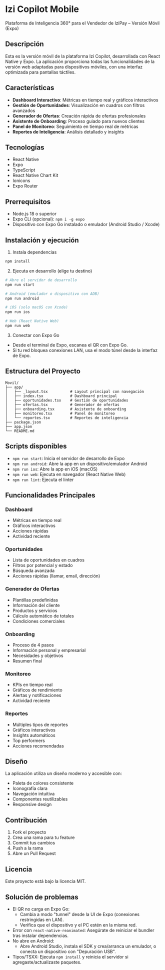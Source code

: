 # Izi Copilot Mobile

Plataforma de Inteligencia 360° para el Vendedor de IziPay – Versión Móvil (Expo)

## Descripción

Esta es la versión móvil de la plataforma Izi Copilot, desarrollada con React Native y Expo. La aplicación proporciona todas las funcionalidades de la versión web adaptadas para dispositivos móviles, con una interfaz optimizada para pantallas táctiles.

## Características

- **Dashboard Interactivo**: Métricas en tiempo real y gráficos interactivos
- **Gestión de Oportunidades**: Visualización en cuadros con filtros avanzados
- **Generador de Ofertas**: Creación rápida de ofertas profesionales
- **Asistente de Onboarding**: Proceso guiado para nuevos clientes
- **Panel de Monitoreo**: Seguimiento en tiempo real de métricas
- **Reportes de Inteligencia**: Análisis detallado y insights

## Tecnologías

- React Native
- Expo
- TypeScript
- React Native Chart Kit
- Ionicons
- Expo Router

## Prerrequisitos

- Node.js 18 o superior
- Expo CLI (opcional): `npm i -g expo`
- Dispositivo con Expo Go instalado o emulador (Android Studio / Xcode)

## Instalación y ejecución

1) Instala dependencias
```bash
npm install
```

2) Ejecuta en desarrollo (elige tu destino)
```bash
# Abre el servidor de desarrollo
npm run start

# Android (emulador o dispositivo con ADB)
npm run android

# iOS (solo macOS con Xcode)
npm run ios

# Web (React Native Web)
npm run web
```

3) Conectar con Expo Go
- Desde el terminal de Expo, escanea el QR con Expo Go.
- Si tu red bloquea conexiones LAN, usa el modo túnel desde la interfaz de Expo.

## Estructura del Proyecto

```
Movil/
├── app/
│   ├── _layout.tsx          # Layout principal con navegación
│   ├── index.tsx            # Dashboard principal
│   ├── oportunidades.tsx    # Gestión de oportunidades
│   ├── ofertas.tsx          # Generador de ofertas
│   ├── onboarding.tsx       # Asistente de onboarding
│   ├── monitoreo.tsx        # Panel de monitoreo
│   └── reportes.tsx         # Reportes de inteligencia
├── package.json
├── app.json
└── README.md
```

## Scripts disponibles

- `npm run start`: Inicia el servidor de desarrollo de Expo
- `npm run android`: Abre la app en un dispositivo/emulador Android
- `npm run ios`: Abre la app en iOS (macOS)
- `npm run web`: Ejecuta en navegador (React Native Web)
- `npm run lint`: Ejecuta el linter

## Funcionalidades Principales

### Dashboard
- Métricas en tiempo real
- Gráficos interactivos
- Acciones rápidas
- Actividad reciente

### Oportunidades
- Lista de oportunidades en cuadros
- Filtros por potencial y estado
- Búsqueda avanzada
- Acciones rápidas (llamar, email, dirección)

### Generador de Ofertas
- Plantillas predefinidas
- Información del cliente
- Productos y servicios
- Cálculo automático de totales
- Condiciones comerciales

### Onboarding
- Proceso de 4 pasos
- Información personal y empresarial
- Necesidades y objetivos
- Resumen final

### Monitoreo
- KPIs en tiempo real
- Gráficos de rendimiento
- Alertas y notificaciones
- Actividad reciente

### Reportes
- Múltiples tipos de reportes
- Gráficos interactivos
- Insights automáticos
- Top performers
- Acciones recomendadas

## Diseño

La aplicación utiliza un diseño moderno y accesible con:
- Paleta de colores consistente
- Iconografía clara
- Navegación intuitiva
- Componentes reutilizables
- Responsive design

## Contribución

1. Fork el proyecto
2. Crea una rama para tu feature
3. Commit tus cambios
4. Push a la rama
5. Abre un Pull Request

## Licencia

Este proyecto está bajo la licencia MIT.

## Solución de problemas

- El QR no carga en Expo Go:
  - Cambia a modo "tunnel" desde la UI de Expo (conexiones restringidas en LAN).
  - Verifica que el dispositivo y el PC estén en la misma red.
- Error con `react-native-reanimated`: Asegúrate de reiniciar el bundler tras instalar dependencias.
- No abre en Android:
  - Abre Android Studio, instala el SDK y crea/arranca un emulador, o conecta un dispositivo con "Depuración USB".
- Tipos/TSXX: Ejecuta `npm install` y reinicia el servidor si agregaste/actualizaste paquetes.
